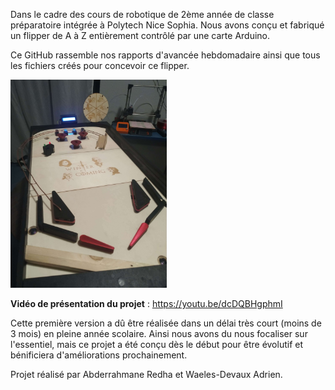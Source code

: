 Dans le cadre des cours de robotique de 2ème année de classe préparatoire intégrée à Polytech Nice Sophia. Nous avons conçu et fabriqué un flipper de A à Z entièrement contrôlé par une carte Arduino.  

Ce GitHub rassemble nos rapports d'avancée hebdomadaire ainsi que tous les fichiers créés pour concevoir ce flipper.


<img src="Documentation/Flipper-version_actuelle.jpg" width="250">


**Vidéo de présentation du projet** : https://youtu.be/dcDQBHgphmI

Cette première version a dû être réalisée dans un délai très court (moins de 3 mois) en pleine année scolaire. Ainsi nous avons du nous focaliser sur l'essentiel, mais ce projet a été conçu dès le début pour être évolutif et bénificiera d'améliorations prochainement.


Projet réalisé par Abderrahmane Redha et Waeles-Devaux Adrien.
